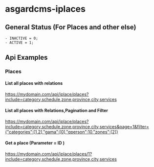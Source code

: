 # asgardcms-iplaces

## General Status (For Places and other else)
    - INACTIVE = 0;
    - ACTIVE = 1;
  
## Api Examples


### Places

#### List all places with relations

https://mydomain.com/api/iplace/places?include=category,schedule,zone,province,city,services

#### List all places with Relations,Pagination and Filter

https://mydomain.com/api/iplace/places?include=category,schedule,zone,province,city,services&page=1&filter={"categories":[1,2],"gama":[0],"qperson":10,"zones":[2]}

#### Get a place (Parameter = ID )

https://mydomain.com/api/iplace/places/1?include=category,schedule,zone,province,city,services